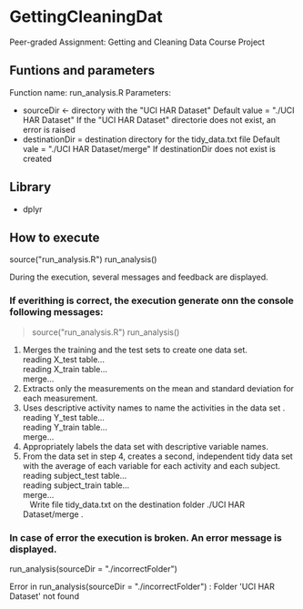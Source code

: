 # GettingCleaningDat
Peer-graded Assignment: Getting and Cleaning Data Course Project


## Funtions and parameters

Function name: run_analysis.R
Parameters:
* sourceDir <- directory with the "UCI HAR Dataset"
  Default value = "./UCI HAR Dataset"
  If the "UCI HAR Dataset" directorie does not exist, an error is raised
* destinationDir = destination directory for the tidy_data.txt file
  Default vale = "./UCI HAR Dataset/merge"
  If destinationDir does not exist is created
  
## Library
* dplyr

## How to execute
source("run_analysis.R")
run_analysis()

During the execution, several messages and feedback are displayed.  

### If everithing is correct, the execution generate onn the console following messages:
>source("run_analysis.R")
>run_analysis()
1. Merges the training and the test sets to create one data set.  
    reading X_test table...  
    reading X_train table...  
    merge...  
2. Extracts only the measurements on the mean and standard deviation for each measurement.  
3. Uses descriptive activity names to name the activities in the data set . 
   reading Y_test table...  
   reading Y_train table...  
   merge...  
4. Appropriately labels the data set with descriptive variable names.  
5. From the data set in step 4, creates a second, independent tidy data set with the average of each variable for each activity and each subject.  
    reading subject_test table...  
    reading subject_train table...  
    merge...  
    Write file tidy_data.txt on the destination folder ./UCI HAR Dataset/merge . 

### In case of error the execution is broken.  An error message is displayed.
run_analysis(sourceDir = "./incorrectFolder")

Error in run_analysis(sourceDir = "./incorrectFolder") : 
  Folder 'UCI HAR Dataset' not found
